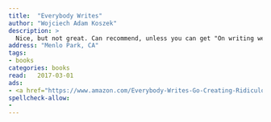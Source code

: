 ```yaml
---
title:  "Everybody Writes"
author: "Wojciech Adam Koszek"
description: >
  Nice, but not great. Can recommend, unless you can get "On writing well"
address: "Menlo Park, CA"
tags:
- books
categories: books
read:	2017-03-01
ads:
- <a href="https://www.amazon.com/Everybody-Writes-Go-Creating-Ridiculously/dp/1118905555/ref=as_li_ss_il?ie=UTF8&qid=1489047776&sr=8-1&keywords=everybody+writes&linkCode=li2&tag=wkoszek08-20&linkId=fcff5b54a864a7bfe1da694310c1535c" target="_blank"><img border="0" src="//ws-na.amazon-adsystem.com/widgets/q?_encoding=UTF8&ASIN=1118905555&Format=_SL160_&ID=AsinImage&MarketPlace=US&ServiceVersion=20070822&WS=1&tag=wkoszek08-20" ></a><img src="https://ir-na.amazon-adsystem.com/e/ir?t=wkoszek08-20&l=li2&o=1&a=1118905555" width="1" height="1" border="0" alt="" style="border:none !important; margin:0px !important;" />
spellcheck-allow:
- 
---
```


